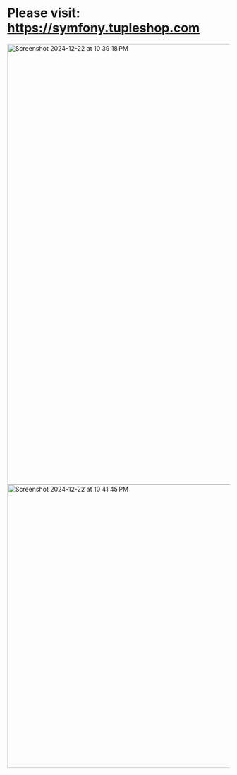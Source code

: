 <h1>Please visit: <a href="https://symfony.tupleshop.com">https://symfony.tupleshop.com</a></h1>

<img width="998" alt="Screenshot 2024-12-22 at 10 39 18 PM" src="https://github.com/user-attachments/assets/40d42069-c511-418e-a180-d00ded5315d4" />

<img width="642" alt="Screenshot 2024-12-22 at 10 41 45 PM" src="https://github.com/user-attachments/assets/a9bdb38e-c970-42df-ae11-e056e0914932" />
